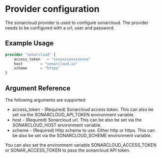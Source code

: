 # Provider configuration

The sonarcloud provider is used to configure sonarcloud. The provider needs to be configured with a url, user and password.

## Example Usage
```terraform
provider "sonarcloud" {
    access_token   = "xxxxxxxxxxxxxxxx"
    host        = "sonarcloud.io"
    scheme      = "https"
}
```

## Argument Reference
The following arguments are supported:

- access_token - (Required) Sonarcloud access token. This can also be set via the SONARCLOUD_API_TOKEN environment variable.
- host - (Required) Sonarcloud url. This can be also be set via the SONARCLOUD_HOST environment variable.
- scheme - (Required) Http scheme to use. Either http or https. This can be also be set via the SONARCLOUD_SCHEME environment variable.

You can also set the environment variable SONARCLOUD_ACCESS_TOKEN or SONAR_ACCESS_TOKEN to pass the sonarcloud API token.

